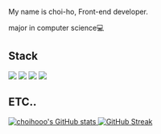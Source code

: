 My name is choi-ho, Front-end developer.

major in computer science💻

## Stack
<div>
  <img src="https://img.shields.io/badge/JavaScript-323330?style=for-the-badge&logo=javascript&logoColor=F7DF1E"/>
  <img src="https://img.shields.io/badge/TypeScript-007ACC?style=for-the-badge&logo=typescript&logoColor=white"/>
  <img src="https://img.shields.io/badge/React-20232A?style=for-the-badge&logo=react&logoColor=61DAFB"/>
  <img src="https://img.shields.io/badge/Tailwind_CSS-38B2AC?style=for-the-badge&logo=tailwind-css&logoColor=white"/>
</div>

## ETC..
<a href="https://github.com/anuraghazra/github-readme-stats">
  <img src="https://github-readme-stats.vercel.app/api?username=choihooo" alt="choihooo's GitHub stats">
</a>

<a href="https://git.io/streak-stats">
    <img src="https://streak-stats.demolab.com?user=choihooo&locale=ko" alt="GitHub Streak">
</a>


